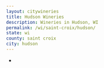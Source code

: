 ```yaml
---
layout: citywineries
title: Hudson Wineries
description: Wineries in Hudson, WI
permalink: /wi/saint-croix/hudson/
state: wi
county: saint croix
city: hudson
---
```

-
